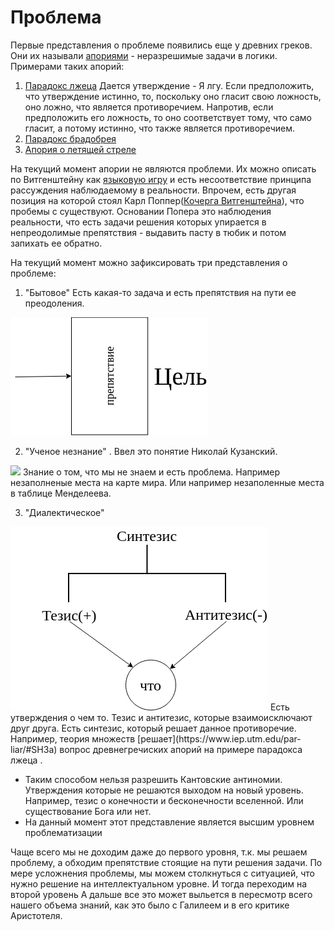 # Проблема

Первые представления о проблеме появились еще у древних греков. Они их называли [апориями](https://ru.wikipedia.org/wiki/Апория) - неразрешимые задачи в логики.
Примерами таких апорий:
1) [Парадокс лжеца](https://ru.wikipedia.org/wiki/Парадокс_лжеца)
Дается утверждение - Я лгу. 
Если предположить, что утверждение истинно, то, поскольку оно гласит свою ложность, оно ложно, что является противоречием.
Напротив, если предположить его ложность, то оно соответствует тому, что само гласит, а потому истинно, что также является противоречием. 
2) [Парадокс брадобрея](https://ru.wikipedia.org/wiki/Парадокс_Рассела#Парадокс_брадобрея)
3) [Апория о летящей стреле](https://ru.wikipedia.org/wiki/Стрела_Зенона)

На текущий момент апории не являются проблеми. Их можно описать по Витгенштейну как [языковую 
игру](https://ru.wikipedia.org/wiki/Языковая_игра) и есть несоответствие принципа рассуждения наблюдаемому в реальности. 
Впрочем, есть другая позиция на которой стоял Карл Поппер([Кочерга Витгенштейна](https://thequestion.ru/questions/95749/chto_takoe_kocherga_vitgenshteina_i_ona_63b74114)), 
что пробемы с существуют. Основании Попера это наблюдения реальности, что есть задачи решения которых упирается в непреодолимые препятствия - выдавить пасту в тюбик и потом запихать ее обратно.

На текущий момент можно зафиксировать три представления о проблеме:

1. "Бытовое"
Есть какая-то задача и есть препятствия на пути ее преодоления. 
<img src="https://raw.githubusercontent.com/alg3rd/philosophy/master/diagram.png"/>

2. "Ученое незнание" . Ввел это понятие Николай Кузанский. 
<img src="http://fly-uni.org/wp-content/uploads/2018/03/%D0%A0%D0%B8%D1%81.2.jpg">
Знание о том, что мы не знаем и есть проблема. Например незаполненые места на карте мира. Или например незаполенные места в таблице Менделеева.

3. "Диалектическое"
<img src="https://raw.githubusercontent.com/alg3rd/philosophy/master/synthesis.png"/>
Есть утверждения о чем то. Тезис и антитезис, которые взаимоисключают друг друга.  Есть синтезис, который решает данное противоречие. 
Например, теория множеств [решает](https://www.iep.utm.edu/par-liar/#SH3a) вопрос древнегречиских апорий на примере парадокса лжеца . 

 - Таким способом нельзя разрешить Кантовские антиномии. Утверждения которые не решаются выходом на новый уровень. Например, тезис о конечности и бесконечности вселенной. Или существование Бога или нет.
 - На данный момент этот представление является высшим уровнем проблематизации

Чаще всего мы не доходим даже до первого уровня, т.к. мы решаем проблему, а обходим препятствие стоящие на пути решения задачи. 
По мере усложнения проблемы, мы можем столкнуться с ситуацией, что нужно решение на интеллектуальном уровне. И тогда переходим на второй уровень
А дальше все это может выльется в пересмотр всего нашего объема знаний, как это было с Галилеем и в его критике Аристотеля. 

